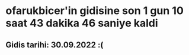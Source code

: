 # ofarukbicer'in gidisine son 1 gun 10 saat 43 dakika 46 saniye kaldi

## Gidis tarihi: 30.09.2022 :(